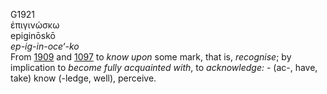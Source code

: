 <body>
  <p>G1921<br>  ἐπιγινώσκω  <br> epiginōskō  <br><i>ep-ig-in-oce‘-ko </i><br>From <a href="g1909.htm">1909</a> and <a href="g1097.htm">1097</a>  to <i>know</i> <i>upon</i> some mark, that is, <i>recognise</i>; by implication to <i>become</i> <i>fully</i> <i>acquainted</i> <i>with</i>, to <i>acknowledge:</i> - (ac-, have, take) know (-ledge, well), perceive.<br></p>
 </body>
